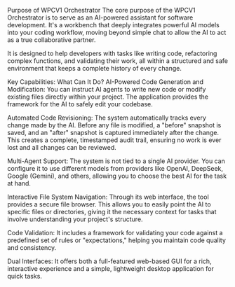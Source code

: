 Purpose of WPCV1 Orchestrator
The core purpose of the WPCV1 Orchestrator is to serve as an AI-powered assistant for software development. It's a workbench that deeply integrates powerful AI models into your coding workflow, moving beyond simple chat to allow the AI to act as a true collaborative partner.

It is designed to help developers with tasks like writing code, refactoring complex functions, and validating their work, all within a structured and safe environment that keeps a complete history of every change.

Key Capabilities: What Can It Do?
AI-Powered Code Generation and Modification: You can instruct AI agents to write new code or modify existing files directly within your project. The application provides the framework for the AI to safely edit your codebase.

Automated Code Revisioning: The system automatically tracks every change made by the AI. Before any file is modified, a "before" snapshot is saved, and an "after" snapshot is captured immediately after the change. This creates a complete, timestamped audit trail, ensuring no work is ever lost and all changes can be reviewed.

Multi-Agent Support: The system is not tied to a single AI provider. You can configure it to use different models from providers like OpenAI, DeepSeek, Google (Gemini), and others, allowing you to choose the best AI for the task at hand.

Interactive File System Navigation: Through its web interface, the tool provides a secure file browser. This allows you to easily point the AI to specific files or directories, giving it the necessary context for tasks that involve understanding your project's structure.

Code Validation: It includes a framework for validating your code against a predefined set of rules or "expectations," helping you maintain code quality and consistency.

Dual Interfaces: It offers both a full-featured web-based GUI for a rich, interactive experience and a simple, lightweight desktop application for quick tasks.
